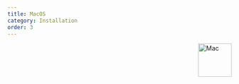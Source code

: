 ```yaml
---
title: MacOS
category: Installation
order: 3
---
```


<img class="doc-img" src="{{ site.baseurl }}/images/mac.png" alt="Mac" style="width: 75px; float: right;"/>



```bash

```
